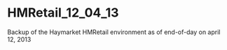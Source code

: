 HMRetail_12_04_13
=================

Backup of the Haymarket HMRetail environment as of end-of-day on april 12, 2013